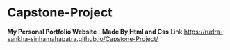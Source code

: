 # Capstone-Project
**My Personal Portfolio Website ..Made By Html and Css**
Link:https://rudra-sankha-sinhamahapatra.github.io/Capstone-Project/
